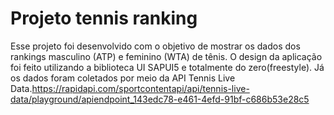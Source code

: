 # Projeto tennis ranking
Esse projeto foi desenvolvido com o objetivo de mostrar os dados dos rankings masculino (ATP) e feminino (WTA) de tênis. O design da aplicação foi feito utilizando a biblioteca UI SAPUI5 e totalmente do zero(freestyle).
Já os dados foram coletados por meio da API Tennis Live Data.https://rapidapi.com/sportcontentapi/api/tennis-live-data/playground/apiendpoint_143edc78-e461-4efd-91bf-c686b53e28c5
